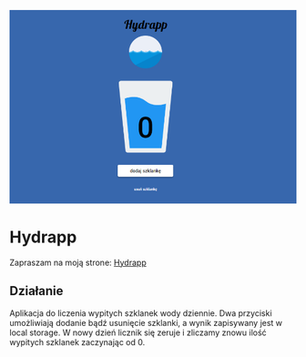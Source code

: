 ![Hydrapp page screen](Hydrapp.png)

# Hydrapp

Zapraszam na moją strone: [Hydrapp](https://dawiddomaradzki.github.io/hydrapp)

## Działanie

Aplikacja do liczenia wypitych szklanek wody dziennie. Dwa przyciski umożliwiają dodanie bądź usunięcie szklanki, a wynik zapisywany jest w local storage. W nowy dzień licznik się zeruje i zliczamy znowu ilość wypitych szklanek zaczynając od 0.
